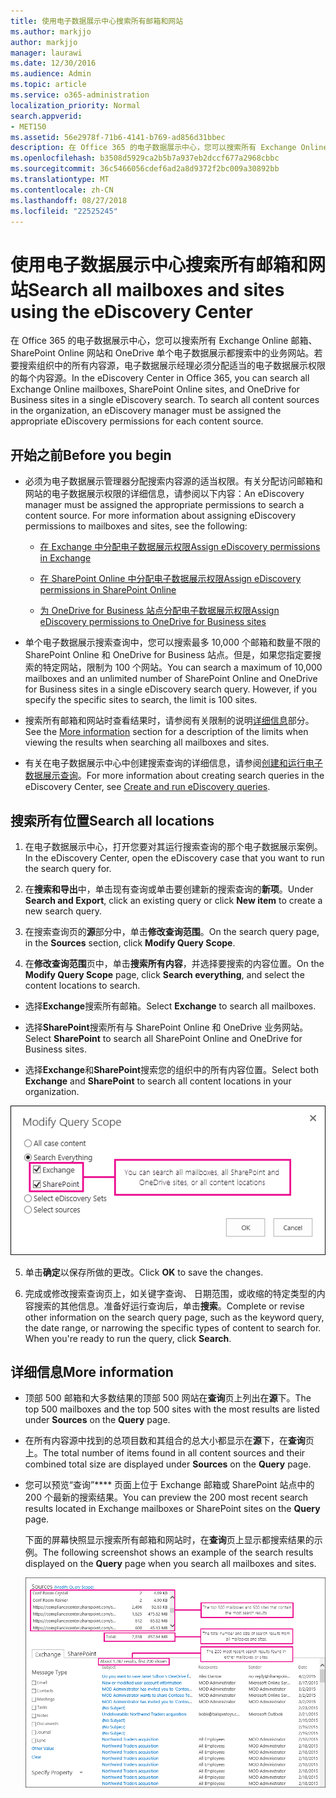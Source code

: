 ```yaml
---
title: 使用电子数据展示中心搜索所有邮箱和网站
ms.author: markjjo
author: markjjo
manager: laurawi
ms.date: 12/30/2016
ms.audience: Admin
ms.topic: article
ms.service: o365-administration
localization_priority: Normal
search.appverid:
- MET150
ms.assetid: 56e2978f-71b6-4141-b769-ad856d31bbec
description: 在 Office 365 的电子数据展示中心，您可以搜索所有 Exchange Online 邮箱、 SharePoint Online 网站和 OneDrive 单个电子数据展示都搜索中的业务网站。若要搜索组织中的所有内容源，电子数据展示经理必须分配适当的电子数据展示权限的每个内容源。
ms.openlocfilehash: b3508d5929ca2b5b7a937eb2dccf677a2968cbbc
ms.sourcegitcommit: 36c5466056cdef6ad2a8d9372f2bc009a30892bb
ms.translationtype: MT
ms.contentlocale: zh-CN
ms.lasthandoff: 08/27/2018
ms.locfileid: "22525245"
---
```

# <a name="search-all-mailboxes-and-sites-using-the-ediscovery-center"></a><span data-ttu-id="5a4fc-104">使用电子数据展示中心搜索所有邮箱和网站</span><span class="sxs-lookup"><span data-stu-id="5a4fc-104">Search all mailboxes and sites using the eDiscovery Center</span></span>

<span data-ttu-id="5a4fc-p102">在 Office 365 的电子数据展示中心，您可以搜索所有 Exchange Online 邮箱、 SharePoint Online 网站和 OneDrive 单个电子数据展示都搜索中的业务网站。若要搜索组织中的所有内容源，电子数据展示经理必须分配适当的电子数据展示权限的每个内容源。</span><span class="sxs-lookup"><span data-stu-id="5a4fc-p102">In the eDiscovery Center in Office 365, you can search all Exchange Online mailboxes, SharePoint Online sites, and OneDrive for Business sites in a single eDiscovery search. To search all content sources in the organization, an eDiscovery manager must be assigned the appropriate eDiscovery permissions for each content source.</span></span> 
  
## <a name="before-you-begin"></a><span data-ttu-id="5a4fc-107">开始之前</span><span class="sxs-lookup"><span data-stu-id="5a4fc-107">Before you begin</span></span>

- <span data-ttu-id="5a4fc-p103">必须为电子数据展示管理器分配搜索内容源的适当权限。有关分配访问邮箱和网站的电子数据展示权限的详细信息，请参阅以下内容：</span><span class="sxs-lookup"><span data-stu-id="5a4fc-p103">An eDiscovery manager must be assigned the appropriate permissions to search a content source. For more information about assigning eDiscovery permissions to mailboxes and sites, see the following:</span></span> 
    
  - [<span data-ttu-id="5a4fc-110">在 Exchange 中分配电子数据展示权限</span><span class="sxs-lookup"><span data-stu-id="5a4fc-110">Assign eDiscovery permissions in Exchange</span></span>](https://go.microsoft.com/fwlink/p/?LinkId=526886)
    
  - [<span data-ttu-id="5a4fc-111">在 SharePoint Online 中分配电子数据展示权限</span><span class="sxs-lookup"><span data-stu-id="5a4fc-111">Assign eDiscovery permissions in SharePoint Online</span></span>](https://go.microsoft.com/fwlink/p/?LinkId=526885)
    
  - [<span data-ttu-id="5a4fc-112">为 OneDrive for Business 站点分配电子数据展示权限</span><span class="sxs-lookup"><span data-stu-id="5a4fc-112">Assign eDiscovery permissions to OneDrive for Business sites</span></span>](assign-permissions-to-onedrive-for-business-sites.md)
    
- <span data-ttu-id="5a4fc-p104">单个电子数据展示搜索查询中，您可以搜索最多 10,000 个邮箱和数量不限的 SharePoint Online 和 OneDrive for Business 站点。但是，如果您指定要搜索的特定网站，限制为 100 个网站。</span><span class="sxs-lookup"><span data-stu-id="5a4fc-p104">You can search a maximum of 10,000 mailboxes and an unlimited number of SharePoint Online and OneDrive for Business sites in a single eDiscovery search query. However, if you specify the specific sites to search, the limit is 100 sites.</span></span>
    
- <span data-ttu-id="5a4fc-115">搜索所有邮箱和网站时查看结果时，请参阅有关限制的说明[详细信息](search-all-mailboxes-and-sites-with-ediscovery.md#moreinfo)部分。</span><span class="sxs-lookup"><span data-stu-id="5a4fc-115">See the [More information](search-all-mailboxes-and-sites-with-ediscovery.md#moreinfo) section for a description of the limits when viewing the results when searching all mailboxes and sites.</span></span> 
    
- <span data-ttu-id="5a4fc-116">有关在电子数据展示中心中创建搜索查询的详细信息，请参阅[创建和运行电子数据展示查询](https://go.microsoft.com/fwlink/p/?LinkID=404032)。</span><span class="sxs-lookup"><span data-stu-id="5a4fc-116">For more information about creating search queries in the eDiscovery Center, see [Create and run eDiscovery queries](https://go.microsoft.com/fwlink/p/?LinkID=404032).</span></span>
    
## <a name="search-all-locations"></a><span data-ttu-id="5a4fc-117">搜索所有位置</span><span class="sxs-lookup"><span data-stu-id="5a4fc-117">Search all locations</span></span>

1. <span data-ttu-id="5a4fc-118">在电子数据展示中心，打开您要对其运行搜索查询的那个电子数据展示案例。</span><span class="sxs-lookup"><span data-stu-id="5a4fc-118">In the eDiscovery Center, open the eDiscovery case that you want to run the search query for.</span></span>
    
2. <span data-ttu-id="5a4fc-119">在**搜索和导出**中，单击现有查询或单击要创建新的搜索查询的**新项**。</span><span class="sxs-lookup"><span data-stu-id="5a4fc-119">Under **Search and Export**, click an existing query or click **New item** to create a new search query.</span></span> 
    
3. <span data-ttu-id="5a4fc-120">在搜索查询页的**源**部分中，单击**修改查询范围**。</span><span class="sxs-lookup"><span data-stu-id="5a4fc-120">On the search query page, in the **Sources** section, click **Modify Query Scope**.</span></span>
    
4. <span data-ttu-id="5a4fc-121">在**修改查询范围**页中，单击**搜索所有内容**，并选择要搜索的内容位置。</span><span class="sxs-lookup"><span data-stu-id="5a4fc-121">On the **Modify Query Scope** page, click **Search everything**, and select the content locations to search.</span></span>
    
  - <span data-ttu-id="5a4fc-122">选择**Exchange**搜索所有邮箱。</span><span class="sxs-lookup"><span data-stu-id="5a4fc-122">Select **Exchange** to search all mailboxes.</span></span> 
    
  - <span data-ttu-id="5a4fc-123">选择**SharePoint**搜索所有与 SharePoint Online 和 OneDrive 业务网站。</span><span class="sxs-lookup"><span data-stu-id="5a4fc-123">Select **SharePoint** to search all SharePoint Online and OneDrive for Business sites.</span></span> 
    
  - <span data-ttu-id="5a4fc-124">选择**Exchange**和**SharePoint**搜索您的组织中的所有内容位置。</span><span class="sxs-lookup"><span data-stu-id="5a4fc-124">Select both **Exchange** and **SharePoint** to search all content locations in your organization.</span></span> 
    
![搜索所有邮箱和站点](media/e1f919ab-5596-43bb-a3c9-626cd41067b3.gif)
  
5. <span data-ttu-id="5a4fc-126">单击**确定**以保存所做的更改。</span><span class="sxs-lookup"><span data-stu-id="5a4fc-126">Click **OK** to save the changes.</span></span> 
    
6. <span data-ttu-id="5a4fc-p105">完成或修改搜索查询页上，如关键字查询、 日期范围，或收缩的特定类型的内容搜索的其他信息。准备好运行查询后，单击**搜索**。</span><span class="sxs-lookup"><span data-stu-id="5a4fc-p105">Complete or revise other information on the search query page, such as the keyword query, the date range, or narrowing the specific types of content to search for. When you're ready to run the query, click **Search**.</span></span> 
    
## <a name="more-information"></a><span data-ttu-id="5a4fc-129">详细信息</span><span class="sxs-lookup"><span data-stu-id="5a4fc-129">More information</span></span>
<span data-ttu-id="5a4fc-130"><a name="moreinfo"> </a></span><span class="sxs-lookup"><span data-stu-id="5a4fc-130"></span></span>

- <span data-ttu-id="5a4fc-131">顶部 500 邮箱和大多数结果的顶部 500 网站在**查询**页上列出在**源**下。</span><span class="sxs-lookup"><span data-stu-id="5a4fc-131">The top 500 mailboxes and the top 500 sites with the most results are listed under **Sources** on the **Query** page.</span></span> 
    
- <span data-ttu-id="5a4fc-132">在所有内容源中找到的总项目数和其组合的总大小都显示在**源**下，在**查询**页上。</span><span class="sxs-lookup"><span data-stu-id="5a4fc-132">The total number of items found in all content sources and their combined total size are displayed under **Sources** on the **Query** page.</span></span> 
    
- <span data-ttu-id="5a4fc-133">您可以预览“查询”**** 页面上位于 Exchange 邮箱或 SharePoint 站点中的 200 个最新的搜索结果。</span><span class="sxs-lookup"><span data-stu-id="5a4fc-133">You can preview the 200 most recent search results located in Exchange mailboxes or SharePoint sites on the **Query** page.</span></span> 
    
    <span data-ttu-id="5a4fc-134">下面的屏幕快照显示搜索所有邮箱和网站时，在**查询**页上显示都搜索结果的示例。</span><span class="sxs-lookup"><span data-stu-id="5a4fc-134">The following screenshot shows an example of the search results displayed on the **Query** page when you search all mailboxes and sites.</span></span> 
    
    ![所有位置的搜索结果的屏幕截图](media/4bf430f6-41ab-4bf6-afa9-33c3f6fd8b16.gif)
  

